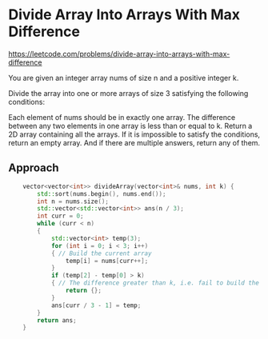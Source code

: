 # Divide Array Into Arrays With Max Difference

https://leetcode.com/problems/divide-array-into-arrays-with-max-difference

You are given an integer array nums of size n and a positive integer k.

Divide the array into one or more arrays of size 3 satisfying the following conditions:

Each element of nums should be in exactly one array.
The difference between any two elements in one array is less than or equal to k.
Return a 2D array containing all the arrays. If it is impossible to satisfy the conditions, return an empty array. And if there are multiple answers, return any of them.

## Approach

``` C++
    vector<vector<int>> divideArray(vector<int>& nums, int k) {
        std::sort(nums.begin(), nums.end());
        int n = nums.size();
        std::vector<std::vector<int>> ans(n / 3);
        int curr = 0;
        while (curr < n)
        {
            std::vector<int> temp(3);
            for (int i = 0; i < 3; i++)
            { // Build the current array
                temp[i] = nums[curr++];
            }
            if (temp[2] - temp[0] > k)
            { // The difference greater than k, i.e. fail to build the array
                return {};
            }
            ans[curr / 3 - 1] = temp;
        }
        return ans;
    }
```